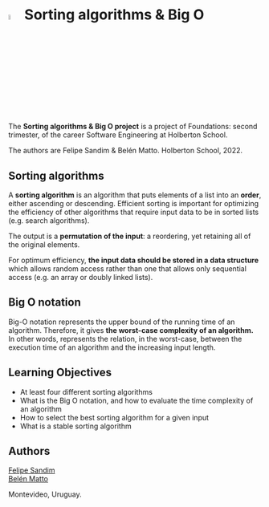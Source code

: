 # <a> <img src="https://cdn-icons-png.flaticon.com/512/3281/3281295.png" alt="Sorting algorithm" width=5% heigth=5% ></img></a> Sorting algorithms & Big O
The **Sorting algorithms & Big O project** is a project of Foundations: second trimester, of the career Software Engineering at Holberton School.

The authors are Felipe Sandim & Belén Matto.
Holberton School, 2022.  

## Sorting algorithms
A **sorting algorithm** is an algorithm that puts elements of a list into an **order**, either ascending or descending. Efficient sorting is important for optimizing the efficiency of other algorithms that require input data to be in sorted lists (e.g. search algorithms).

The output is a **permutation of the input**: a reordering, yet retaining all of the original elements.

For optimum efficiency, **the input data should be stored in a data structure** which allows random access rather than one that allows only sequential access (e.g. an array or doubly linked lists).

## Big O notation
Big-O notation represents the upper bound of the running time of an algorithm. Therefore, it gives **the worst-case complexity of an algorithm.** In other words, represents the relation, in the worst-case, between the execution time of an algorithm and the increasing input length.

## Learning Objectives
- At least four different sorting algorithms
- What is the Big O notation, and how to evaluate the time complexity of an algorithm
- How to select the best sorting algorithm for a given input
- What is a stable sorting algorithm

## Authors
[Felipe Sandim](https://github.com/m1dnas)  
[Belén Matto](https://www.linkedin.com/in/mattobelen/) 

Montevideo, Uruguay.
